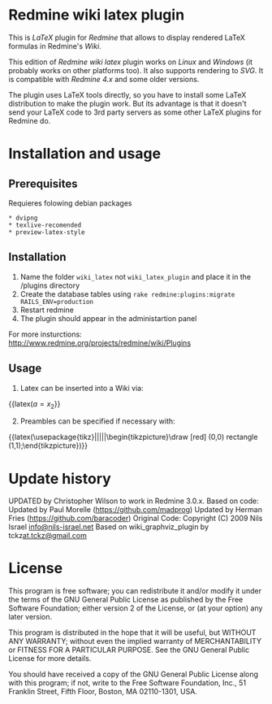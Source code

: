 # Redmine wiki latex plugin

This is _LaTeX_ plugin for _Redmine_ that allows to display rendered LaTeX formulas in Redmine's _Wiki_.

This edition of _Redmine wiki latex_ plugin works on _Linux_ and _Windows_ (it probably works on other platforms too). It also supports rendering to _SVG_. It is compatible with _Redmine 4.x_ and some older versions.

The plugin uses LaTeX tools directly, so you have to install some LaTeX distribution to make the plugin work. But its advantage is that it doesn't send your LaTeX code to 3rd party servers as some other LaTeX plugins for Redmine do.

# Installation and usage

## Prerequisites

Requieres folowing debian packages

	* dvipng
	* texlive-recomended
	* preview-latex-style

## Installation

1. Name the folder `wiki_latex` not `wiki_latex_plugin` and place it in the /plugins directory
2. Create the database tables using `rake redmine:plugins:migrate RAILS_ENV=production`
3. Restart redmine
4. The plugin should appear in the administartion panel

For more insturctions: http://www.redmine.org/projects/redmine/wiki/Plugins

## Usage

1. Latex can be inserted into a Wiki via:

{{latex($a=x_2$}}

2. Preambles can be specified if necessary with:

{{latex(\usepackage{tikz}|||||\begin{tikzpicture}\draw [red] (0,0) rectangle (1,1);\end{tikzpicture})}}

# Update history

UPDATED by Christopher Wilson to work in Redmine 3.0.x.
Based on code: 
Updated by Paul Morelle (https://github.com/madprog)
Updated by Herman Fries (https://github.com/baracoder)
Original Code: 
Copyright (C) 2009 Nils Israel <info@nils-israel.net>
Based on wiki_graphviz_plugin by tckz<at.tckz@gmail.com>

# License

This program is free software; you can redistribute it and/or
modify it under the terms of the GNU General Public License
as published by the Free Software Foundation; either version 2
of the License, or (at your option) any later version.

This program is distributed in the hope that it will be useful,
but WITHOUT ANY WARRANTY; without even the implied warranty of
MERCHANTABILITY or FITNESS FOR A PARTICULAR PURPOSE. See the
GNU General Public License for more details.

You should have received a copy of the GNU General Public License
along with this program; if not, write to the Free Software
Foundation, Inc., 51 Franklin Street, Fifth Floor, Boston, MA 02110-1301, USA.
